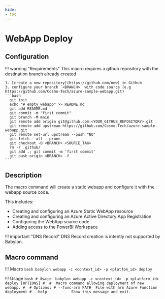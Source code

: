 ```yaml
---
hide:
- toc
---
```

# WebApp Deploy


## Configuration

!!! warning "Requirements"
    This macro requires a github repository with the destination branch already created
    
    1. [create a new repository](https://github.com/new) in Github
    3. configure your branch `<BRANCH>` with code source (e.g https://github.com/Cosmo-Tech/azure-sample-webapp.git)
    ```bash
      git init
      echo "# empty_webapp" >> README.md
      git add README.md
      git commit -m "first commit"
      git branch -M main
      git remote add origin git@github.com:<YOUR_GITHUB_REPOSITORY>.git
      git remote add upstream https://github.com/Cosmo-Tech/azure-sample-webapp.git
      git remote set-url upstream --push "NO"
      git fetch --all --prune
      git checkout -B <BRANCH> <SOURCE_TAG>
      rm -r .github/
      git add .; git commit -m 'first commit'
      git push origin <BRANCH> -f
    ```

## Description

The macro command will create a static webapp and configure it with the webapp source code.

This includes:

  - Creating and configuring an Azure Static WebApp resource
  - Creating and configuring an Azure Active Directory App Registration
  - Configuring the WebApp source code
  - Adding access to the PowerBI Workspace


!!! important "DNS Record"
    DNS Record creation is intently not supported by Babylon.  


## Macro command

!!! Macro
    ```bash
    babylon webapp -c <context_id> -p <platfom_id> deploy
    ```

!!! Usage
    ```bash
    # Usage: babylon webapp -c <context_id> -p <platform_id> deploy [OPTIONS]
    # 
    #  Macro command allowing deployment of new webapp.
    # 
    # Options:
    # --func-arm PATH  File with arm Azure Function deployment
    # --help           Show this message and exit.
    ```
